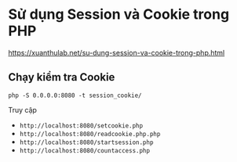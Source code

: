# Sử dụng Session và Cookie trong PHP
https://xuanthulab.net/su-dung-session-va-cookie-trong-php.html

## Chạy kiểm tra Cookie
```
php -S 0.0.0.0:8080 -t session_cookie/
```
Truy cập 
* ```http://localhost:8080/setcookie.php```
* ```http://localhost:8080/readcookie.php.php```
* ```http://localhost:8080/startsession.php```
* ```http://localhost:8080/countaccess.php```


